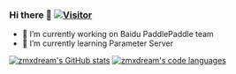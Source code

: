 ### Hi there 👋  [![Visitor](https://visitor-badge.glitch.me/badge?page_id=zmxdream.zmxdream)](https://github.com/zmxdream/zmxdream)


<!--
**zmxdream/zmxdream** is a ✨ _special_ ✨ repository because its `README.md` (this file) appears on your GitHub profile.

Here are some ideas to get you started:

- 🔭 I’m currently working on ...
- 🌱 I’m currently learning ...
- 👯 I’m looking to collaborate on ...
- 🤔 I’m looking for help with ...
- 💬 Ask me about ...
- 📫 How to reach me: ...
- 😄 Pronouns: ...
- ⚡ Fun fact: ...
-->
- 🔭 I’m currently working on Baidu PaddlePaddle team
- 🌱 I’m currently learning Parameter Server


[![zmxdream's GitHub stats](https://github-readme-stats.vercel.app/api?username=zmxdream&show_icons=true&theme=react)](https://github.com/zmxdream/github-readme-stats)
[![zmxdream's code languages](https://github-readme-stats.anuraghazra1.vercel.app/api/top-langs/?username=zmxdream&layout=compact&theme=react)](https://github.com/zmxdream/toplangs)
